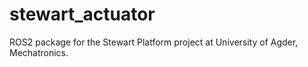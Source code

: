 # stewart_actuator
ROS2 package for the Stewart Platform project at University of Agder, Mechatronics.

